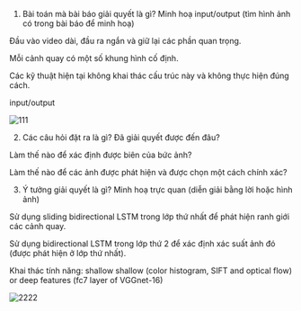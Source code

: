 1.	Bài toán mà bài báo giải quyết là gì? Minh hoạ input/output (tìm hình ảnh có trong bài báo để minh hoạ)

Đầu vào video dài, đầu ra ngắn và giữ lại các phần quan trọng.

Mỗi cảnh quay có một số khung hình cố định.

Các kỹ thuật hiện tại không khai thác cấu trúc này và không thực hiện đúng cách.

input/output 

![111](https://user-images.githubusercontent.com/72958078/118430312-05c9ed00-b6fe-11eb-827a-3f7045ea0ab7.png)

2. Các câu hỏi đặt ra là gì? Đã giải quyết được đến đâu?

Làm thế nào để xác định được biên của bức ảnh?

Làm thế nào để các ảnh được phát hiện và được chọn một cách chính xác?

3. Ý tưởng giải quyết là gì? Minh hoạ trực quan (diễn giải bằng lời hoặc hình ảnh)

Sử dụng sliding bidirectional LSTM trong lớp thứ nhất để phát hiện ranh giới các cảnh quay.

Sử dụng bidirectional LSTM trong lớp thứ 2 để xác định xác suất ảnh đó (được phát hiện ở lớp thứ nhất).

Khai thác tính năng: shallow shallow (color histogram, SIFT and optical flow) or deep features (fc7 layer of VGGnet-16)

![2222](https://user-images.githubusercontent.com/72958078/118430256-e59a2e00-b6fd-11eb-8fa0-8ec0e9dd2f40.png)
